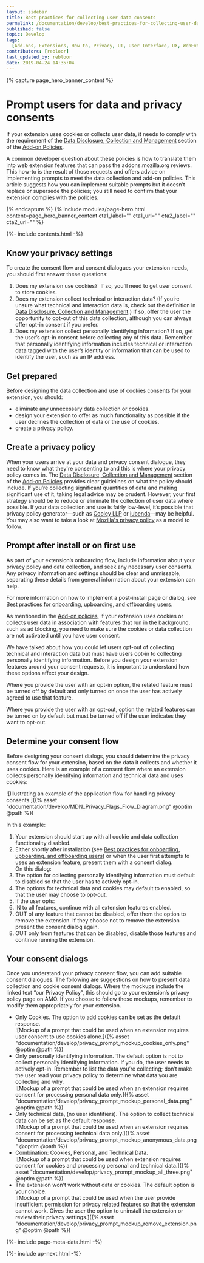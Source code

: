 ```yaml
---
layout: sidebar
title: Best practices for collecting user data consents
permalink: /documentation/develop/best-practices-for-collecting-user-data-consents/
published: false
topic: Develop
tags:
  [Add-ons, Extensions, How to, Privacy, UI, User Interface, UX, WebExtensions]
contributors: [rebloor]
last_updated_by: rebloor
date: 2019-04-24 14:35:04
---
```


<!-- Page Hero Banner -->

{% capture page_hero_banner_content %}

# Prompt users for data and privacy consents

If your extension uses cookies or collects user data, it needs to comply with the requirement of the [Data Disclosure, Collection and Management](https://developer.mozilla.org/en-US/docs/Mozilla/Add-ons/AMO/Policy/Reviews#Data_Disclosure_Collection_and_Management) section of the [Add-on Policies](https://developer.mozilla.org/en-US/docs/Mozilla/Add-ons/AMO/Policy/Reviews).

A common developer question about these policies is how to translate them into web extension features that can pass the addons.mozilla.org reviews. This how-to is the result of those requests and offers advice on implementing prompts to meet the data collection and add-on policies. This article suggests how you can implement suitable prompts but it doesn’t replace or supersede the policies; you still need to confirm that your extension complies with the policies.

{% endcapture %}
{% include modules/page-hero.html
	content=page_hero_banner_content
	cta1_label=""
	cta1_url=""
	cta2_label=""
	cta2_url=""
%}

<!-- END: Page Hero Banner -->

<!-- Single Column Body Module -->

<section id="know-your-privacy-settings" class="module">
<aside class="module-aside table-of-contents">

{%- include contents.html -%}

</aside>
<article class="module-content grid-x grid-padding-x">
<div class="cell small-12" markdown="1">

## Know your privacy settings

To create the consent flow and consent dialogues your extension needs, you should first answer these questions:

1. Does my extension use cookies?  If so, you’ll need to get user consent to store cookies.
2. Does my extension collect technical or interaction data? (If you’re unsure what technical and interaction data is, check out the definition in [Data Disclosure, Collection and Management](https://developer.mozilla.org/en-US/docs/Mozilla/Add-ons/AMO/Policy/Reviews#Data_Disclosure_Collection_and_Management).) If so, offer the user the opportunity to opt-out of this data collection, although you can always offer opt-in consent if you prefer.
3. Does my extension collect personally identifying information? If so, get the user’s opt-in consent before collecting any of this data. Remember that personally identifying information includes technical or interaction data tagged with the user’s identity or information that can be used to identify the user, such as an IP address.

</div>
</article>
</section>

<!-- END: Single Column Body Module -->

<!-- Single Column Body Module -->

<section id="get-prepared" class="module">
<article class="module-content grid-x grid-padding-x">
<div class="cell small-12" markdown="1">

## Get prepared

Before designing the data collection and use of cookies consents for your extension, you should:

- eliminate any unnecessary data collection or cookies.
- design your extension to offer as much functionality as possible if the user declines the collection of data or the use of cookies.
- create a privacy policy.

</div>
</article>
</section>

<!-- END: Single Column Body Module -->

<!-- Single Column Body Module -->

<section id="create-a-privacy-policy" class="module">
<article class="module-content grid-x grid-padding-x">
<div class="cell small-12" markdown="1">

## Create a privacy policy

When your users arrive at your data and privacy consent dialogue, they need to know what they're consenting to and this is where your privacy policy comes in. The [Data Disclosure, Collection and Management](https://developer.mozilla.org/en-US/docs/Mozilla/Add-ons/AMO/Policy/Reviews#Data_Disclosure_Collection_and_Management) section of the [Add-on Policies](https://developer.mozilla.org/en-US/docs/Mozilla/Add-ons/AMO/Policy/Reviews) provides clear guidelines on what the policy should include. If you’re collecting significant quantities of data and making significant use of it, taking legal advice may be prudent. However, your first strategy should be to reduce or eliminate the collection of user data where possible. If your data collection and use is fairly low-level, it’s possible that privacy policy generator—such as [Cooley LLP](https://www.cooleygo.com/documents/privacy-policy/) or [iubenda](http://www.iubenda.com)—may be helpful. You may also want to take a look at [Mozilla's privacy policy](https://www.mozilla.org/en-US/privacy/) as a model to follow.

</div>
</article>
</section>

<!-- END: Single Column Body Module -->

<!-- Single Column Body Module -->

<section id="prompt-after-install-or-on-first-use" class="module">
<article class="module-content grid-x grid-padding-x">
<div class="cell small-12" markdown="1">

## Prompt after install or on first use

As part of your extension’s onboarding flow, include information about your privacy policy and data collection, and seek any necessary user consents. Any privacy information and settings should be clear and unmissable, separating these details from general information about your extension can help.

For more information on how to implement a post-install page or dialog, see [Best practices for onboarding, upboarding, and offboarding users](https://developer.mozilla.org/en-US/docs/Mozilla/Add-ons/WebExtensions/onboarding_upboarding_offboarding_best_practices).

As mentioned in the [Add-on policies](https://developer.mozilla.org/en-US/docs/Mozilla/Add-ons/AMO/Policy/Reviews#Data_Disclosure_Collection_and_Management), if your extension uses cookies or collects user data in association with features that run in the background, such as ad blocking, you need to make sure the cookies or data collection are not activated until you have user consent.

We have talked about how you could let users opt-out of collecting technical and interaction data but must have users opt-in to collecting personally identifying information. Before you design your extension features around your consent requests, it is important to understand how these options affect your design.

Where you provide the user with an opt-in option, the related feature must be turned off by default and only turned on once the user has actively agreed to use that feature.

Where you provide the user with an opt-out, option the related features can be turned on by default but must be turned off if the user indicates they want to opt-out.

</div>
</article>
</section>

<!-- END: Single Column Body Module -->

<!-- Single Column Body Module -->

<section id="determine-your-consent-flow" class="module">
<article class="module-content grid-x grid-padding-x">
<div class="cell small-12" markdown="1">

## Determine your consent flow

Before designing your consent dialogs, you should determine the privacy consent flow for your extension, based on the data it collects and whether it uses cookies. Here is an example of a consent flow where an extension collects personally identifying information and technical data and uses cookies:

![Illustrating an example of the application flow for handling privacy consents.]({% asset "documentation/develop/MDN_Privacy_Flags_Flow_Diagram.png" @optim @path %})

In this example:

1. Your extension should start up with all cookie and data collection functionality disabled.
2. Either shortly after installation (see [Best practices for onboarding, upboarding, and offboarding users](https://developer.mozilla.org/en-US/docs/Mozilla/Add-ons/WebExtensions/onboarding_upboarding_offboarding_best_practices)) or when the user first attempts to uses an extension feature, present them with a consent dialog.  
   On this dialog:
3. The option for collecting personally identifying information must default to disabled so that the user has to actively opt-in.
4. The options for technical data and cookies may default to enabled, so that the user may choose to opt-out.
5. If the user opts:
6. IN to all features, continue with all extension features enabled.
7. OUT of any feature that cannot be disabled, offer them the option to remove the extension. If they choose not to remove the extension present the consent dialog again.
8. OUT only from features that can be disabled, disable those features and continue running the extension.

</div>
</article>
</section>

<!-- END: Single Column Body Module -->

<!-- Single Column Body Module -->

<section id="your-consent-dialogs" class="module">
<article class="module-content grid-x grid-padding-x">
<div class="cell small-12" markdown="1">

## Your consent dialogs

Once you understand your privacy consent flow, you can add suitable consent dialogues. The following are suggestions on how to present data collection and cookie consent dialogs. Where the mockups include the linked text “our Privacy Policy”, this should go to your extension’s privacy policy page on AMO. If you choose to follow these mockups, remember to modify them appropriately for your extension.

- Only Cookies. The option to add cookies can be set as the default response.  
  ![Mockup of a prompt that could be used when an extension requires user consent to use cookies alone.]({% asset "documentation/develop/privacy_prompt_mockup_cookies_only.png" @optim @path %})
- Only personally identifying information. The default option is not to collect personally identifying information. If you do, the user needs to actively opt-in. Remember to list the data you’re collecting; don’t make the user read your privacy policy to determine what data you are collecting and why.  
  ![Mockup of a prompt that could be used when an extension requires consent for processing personal data only.]({% asset "documentation/develop/privacy_prompt_mockup_personal_data.png" @optim @path %})
- Only technical data, (no user identifiers). The option to collect technical data can be set as the default response.  
  ![Mockup of a prompt that could be used when an extension requires consent for processing technical data only.]({% asset "documentation/develop/privacy_prompt_mockup_anonymous_data.png" @optim @path %})
- Combination: Cookies, Personal, and Technical Data.  
  ![Mockup of a prompt that could be used when extension requires consent for cookies and processing personal and technical data.]({% asset "documentation/develop/privacy_prompt_mockup_all_three.png" @optim @path %})
- The extension won’t work without data or cookies. The default option is your choice.  
  ![Mockup of a prompt that could be used when the user provide insufficient permission for privacy related features so that the extension cannot work. Gives the user the option to uninstall the extension or review their privacy settings.]({% asset "documentation/develop/privacy_prompt_mockup_remove_extension.png" @optim @path %})

</div>
</article>
</section>

<!-- END: Single Column Body Module -->

<!-- Meta Data -->

{%- include page-meta-data.html -%}

<!-- END: Meta Data -->

<!-- Up Next -->

{%- include up-next.html -%}

<!-- END: Up Next -->
